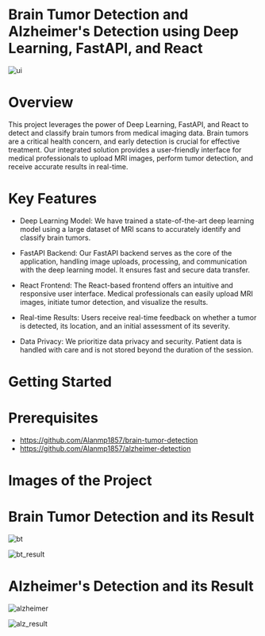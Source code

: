 # Brain Tumor Detection and Alzheimer's Detection using Deep Learning, FastAPI, and React

![ui](https://github.com/Alanmp1857/project-frontend/assets/95167331/68a28368-d59d-4978-87b7-dd88c509c2a2)

# Overview
This project leverages the power of Deep Learning, FastAPI, and React to detect and classify brain tumors from medical imaging data. Brain tumors are a critical health concern, and early detection is crucial for effective treatment. Our integrated solution provides a user-friendly interface for medical professionals to upload MRI images, perform tumor detection, and receive accurate results in real-time.

# Key Features
- Deep Learning Model: We have trained a state-of-the-art deep learning model using a large dataset of MRI scans to accurately identify and classify brain tumors.

- FastAPI Backend: Our FastAPI backend serves as the core of the application, handling image uploads, processing, and communication with the deep learning model. It ensures fast and secure data transfer.

- React Frontend: The React-based frontend offers an intuitive and responsive user interface. Medical professionals can easily upload MRI images, initiate tumor detection, and visualize the results.

- Real-time Results: Users receive real-time feedback on whether a tumor is detected, its location, and an initial assessment of its severity.

- Data Privacy: We prioritize data privacy and security. Patient data is handled with care and is not stored beyond the duration of the session.

# Getting Started
# Prerequisites
- https://github.com/Alanmp1857/brain-tumor-detection
- https://github.com/Alanmp1857/alzheimer-detection

# Images of the Project
# Brain Tumor Detection and its Result
![bt](https://github.com/Alanmp1857/project-frontend/assets/95167331/0c516c76-e274-4391-a676-0657e27856d8)

![bt_result](https://github.com/Alanmp1857/project-frontend/assets/95167331/20809732-42a3-476f-878a-271495e0c9cc)

# Alzheimer's Detection and its Result
![alzheimer](https://github.com/Alanmp1857/project-frontend/assets/95167331/9ea1a10e-2d51-47f8-822c-749470d0c62a)

![alz_result](https://github.com/Alanmp1857/project-frontend/assets/95167331/41bf636d-04a8-4f36-8da2-00a80ade1c69)
